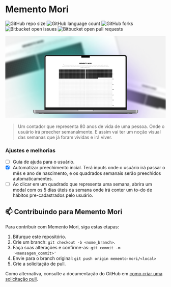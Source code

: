 # Memento Mori


![GitHub repo size](https://img.shields.io/github/repo-size/lucasarieiv/memento-mori?style=for-the-badge)
![GitHub language count](https://img.shields.io/github/languages/count/lucasarieiv/memento-mori?style=for-the-badge)
![GitHub forks](https://img.shields.io/github/forks/lucasarieiv/memento-mori?style=for-the-badge)
![Bitbucket open issues](https://img.shields.io/bitbucket/issues/lucasarieiv/memento-mori?style=for-the-badge)
![Bitbucket open pull requests](https://img.shields.io/bitbucket/pr-raw/lucasarieiv/memento-mori?style=for-the-badge)

<img src="/public/img/capa.png">


> Um contador que representa 80 anos de vida de uma pessoa. Onde o usuário irá preecher semanalmente. E assim vai ter um noção visual das semanas que já foram vividas e irá viver.

### Ajustes e melhorias
- [ ] Guia de ajuda para o usuário.
- [x] Automatizar preechimento incial. Terá inputs onde o usuário irá passar o mês e ano de nascimento, e os quadrados semanais serão preechidos automaticamentes.
- [ ] Ao clicar em um quadrado que representa uma semana, abrira um modal com os 5 dias úteis da semana onde irá conter um to-do de hábitos pre-cadastrados pelo usuário.

## 📫 Contribuindo para Memento Mori
Para contribuir com Memento Mori, siga estas etapas:

1. Bifurque este repositório.
2. Crie um branch: `git checkout -b <nome_branch>`.
3. Faça suas alterações e confirme-as: `git commit -m '<mensagem_commit>'`
4. Envie para o branch original: `git push origin memento-mori/<local>`
5. Crie a solicitação de pull.

Como alternativa, consulte a documentação do GitHub em [como criar uma solicitação pull](https://help.github.com/en/github/collaborating-with-issues-and-pull-requests/creating-a-pull-request).
